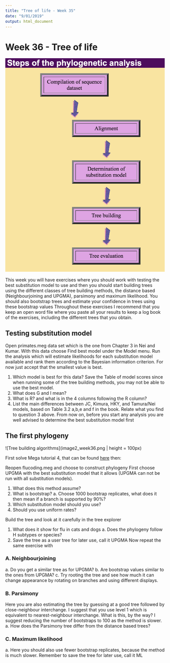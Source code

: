```yaml
---
title: "Tree of life - Week 35"
date: "9/01/2019"
output: html_document
---
```



# Week 36 - Tree of life

![Representation of a nucleotide alignment](image_week36.png)


This week you will have exercises where you should work with testing the best substitution model to use and then you should start building trees using the different classes of tree building methods, the distance based (Neighbourjoining and UPGMA), parsimony and maximum likelihood. You should also bootstrap trees and estimate your confidence in trees using these bootstrap values
Throughout these exercises I recommend that you keep an open word file where you paste all your results to keep a log book of the exercises, including the different trees that you obtain.

## Testing substitution model
Open primates.meg data set which is the one from Chapter 3 in Nei and Kumar. With this data choose Find best model under the Model menu. Run the analysis which will estimate likelihoods for each substitution model available and rank them according to the Bayesian information criterion. For now just accept that the smallest value is best.
1.    Which model is best for this data? Save the Table of model scores since when running some of the tree building methods, you may not be able to use the best model.
2.    What does G and I mean?
3.    What is R? and what is in the 4 columns following the R column?
4.    List the main differences between  JC, Kimura, HKY, and Tamura/Nei models, based on Table 3.2 a,b,e and f in the book. Relate what you find to question 3 above.
From now on, before you start any analysis you are well advised to determine the best substitution model first

## The first phylogeny
![Tree building algorithms](image2_week36.png | height = 100px)


First solve Mega tutorial 4, that can be found [here](https://www.dropbox.com/s/g47okbhljlov2e5/Mega%20tutorial%204.docx?dl=0) then:

Reopen flucoding.meg and choose to construct phylogeny
First choose UPGMA with the best substitution model that it allows (UPGMA can not be run with all substitution models).
1.    What does this method assume?
2.    What is bootstrap?
    a.    Choose 1000 bootstrap replicates, what does it then mean if a branch is supported by 90%?
3.    Which substitution model should you use?
4.    Should you use uniform rates?

Build the tree and look at it carefully in the tree explorer

1.    What does it show for flu in cats and dogs
    a.    Does the phylogeny follow H subtypes or species?
2.    Save the tree as a user tree for later use, call it UPGMA
Now repeat the same exercise with

### A.    **Neighbourjoining**
a.    Do you get a similar tree as for UPGMA?
b.    Are bootstrap values similar to the ones from UPGMA?
c.    Try rooting the tree and see how much it can change appearance by rotating on branches and using different displays.

### B.    **Parsimony**
Here you are also estimating the tree by guessing at a good tree followed by close-neighbour interchange. I suggest that you use level 1 which is equivalent to nearest-neighbour interchange. What is this, by the way? I suggest reducing the number of bootstraps to 100 as the method is slower.
a.    How does the Parsimony tree differ from the distance based trees?

### C.    **Maximum likelihood**
a.    Here you should also use fewer bootstrap replicates, because the method is much slower. Remember to save the tree for later use, call it ML
